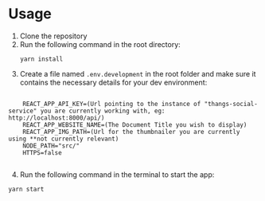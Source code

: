 # Usage

1. Clone the repository
2. Run the following command in the root directory:
    <pre><code>yarn install</code></pre>
3. Create a file named <code>.env.development</code> in the root folder and make sure it contains the necessary details for your dev environment:
 <pre><code>
    REACT_APP_API_KEY=(Url pointing to the instance of "thangs-social-service" you are currently working with, eg: http://localhost:8000/api/)
    REACT_APP_WEBSITE_NAME=(The Document Title you wish to display)
    REACT_APP_IMG_PATH=(Url for the thumbnailer you are currently using **not currently relevant)
    NODE_PATH="src/"
    HTTPS=false
 </code></pre>
 4. Run the following command in the terminal to start the app:
 <pre><code>yarn start</code></pre>
